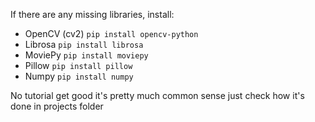 If there are any missing libraries, install:

- OpenCV (cv2) `pip install opencv-python`
- Librosa `pip install librosa`
- MoviePy `pip install moviepy`
- Pillow `pip install pillow`
- Numpy `pip install numpy`


No tutorial get good it's pretty much common sense just check how it's done in projects folder